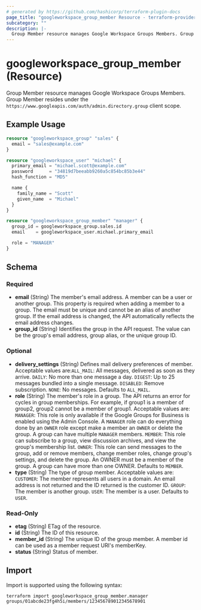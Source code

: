 ```yaml
---
# generated by https://github.com/hashicorp/terraform-plugin-docs
page_title: "googleworkspace_group_member Resource - terraform-provider-googleworkspace"
subcategory: ""
description: |-
  Group Member resource manages Google Workspace Groups Members. Group Member resides under the https://www.googleapis.com/auth/admin.directory.group client scope.
---
```


# googleworkspace_group_member (Resource)

Group Member resource manages Google Workspace Groups Members. Group Member resides under the `https://www.googleapis.com/auth/admin.directory.group` client scope.

## Example Usage

```terraform
resource "googleworkspace_group" "sales" {
  email = "sales@example.com"
}

resource "googleworkspace_user" "michael" {
  primary_email = "michael.scott@example.com"
  password      = "34819d7beeabb9260a5c854bc85b3e44"
  hash_function = "MD5"

  name {
    family_name = "Scott"
    given_name  = "Michael"
  }
}

resource "googleworkspace_group_member" "manager" {
  group_id = googleworkspace_group.sales.id
  email    = googleworkspace_user.michael.primary_email

  role = "MANAGER"
}
```

<!-- schema generated by tfplugindocs -->
## Schema

### Required

- **email** (String) The member's email address. A member can be a user or another group. This property is required when adding a member to a group. The email must be unique and cannot be an alias of another group. If the email address is changed, the API automatically reflects the email address changes.
- **group_id** (String) Identifies the group in the API request. The value can be the group's email address, group alias, or the unique group ID.

### Optional

- **delivery_settings** (String) Defines mail delivery preferences of member. Acceptable values are:`ALL_MAIL`: All messages, delivered as soon as they arrive. `DAILY`: No more than one message a day. `DIGEST`: Up to 25 messages bundled into a single message. `DISABLED`: Remove subscription. `NONE`: No messages. Defaults to `ALL_MAIL`.
- **role** (String) The member's role in a group. The API returns an error for cycles in group memberships. For example, if group1 is a member of group2, group2 cannot be a member of group1. Acceptable values are: `MANAGER`: This role is only available if the Google Groups for Business is enabled using the Admin Console. A `MANAGER` role can do everything done by an `OWNER` role except make a member an `OWNER` or delete the group. A group can have multiple `MANAGER` members. `MEMBER`: This role can subscribe to a group, view discussion archives, and view the group's membership list. `OWNER`: This role can send messages to the group, add or remove members, change member roles, change group's settings, and delete the group. An OWNER must be a member of the group. A group can have more than one OWNER. Defaults to `MEMBER`.
- **type** (String) The type of group member. Acceptable values are: `CUSTOMER`: The member represents all users in a domain. An email address is not returned and the ID returned is the customer ID. `GROUP`: The member is another group. `USER`: The member is a user. Defaults to `USER`.

### Read-Only

- **etag** (String) ETag of the resource.
- **id** (String) The ID of this resource.
- **member_id** (String) The unique ID of the group member. A member id can be used as a member request URI's memberKey.
- **status** (String) Status of member.

## Import

Import is supported using the following syntax:

```shell
terraform import googleworkspace_group_member.manager groups/01abcde23fg4h5i/members/123456789012345678901
```
